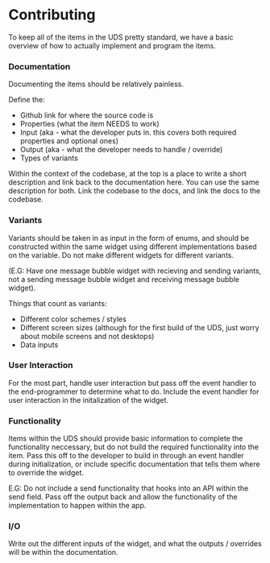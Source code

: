 # Contributing
To keep all of the items in the UDS pretty standard, we have a basic overview of how to actually implement and program the items. 

### Documentation
Documenting the items should be relatively painless. 

Define the: 
* Github link for where the source code is
* Properties (what the item NEEDS to work)
* Input (aka - what the developer puts in. this covers both required properties and optional ones)
* Output (aka - what the developer needs to handle / override)
* Types of variants 

Within the context of the codebase, at the top is a place to write a short description and link back to the documentation here. You can use the same description for both. Link the codebase to the docs, and link the docs to the codebase. 

### Variants
Variants should be taken in as input in the form of enums, and should be constructed within the same widget using different implementations based on the variable. Do not make different widgets for different variants. 

(E.G: Have one message bubble widget with recieving and sending variants, not a sending message bubble widget and receiving message bubble widget).

Things that count as variants: 
* Different color schemes / styles
* Different screen sizes (although for the first build of the UDS, just worry about mobile screens and not desktops)
* Data inputs

### User Interaction
For the most part, handle user interaction but pass off the event handler to the end-programmer to determine what to do. Include the event handler for user interaction in the initalization of the widget.

### Functionality
Items within the UDS should provide basic information to complete the functionality neccessary, but do not build the required functionality into the item. Pass this off to the developer to build in through an event handler during initialization, or include specific documentation that tells them where to override the widget.  

E.G: Do not include a send functionality that hooks into an API within the send field. Pass off the output back and allow the functionality of the implementation to happen within the app. 

### I/O 
Write out the different inputs of the widget, and what the outputs / overrides will be within the documentation.